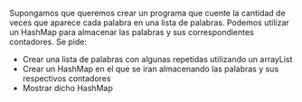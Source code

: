 Supongamos que queremos crear un programa que cuente la cantidad de veces que aparece cada palabra
en una lista de palabras. Podemos utilizar un HashMap para almacenar las palabras y sus correspondientes contadores. Se pide:

- Crear una lista de palabras con algunas repetidas utilizando un arrayList
- Crear un HashMap en el que se iran almacenando las palabras y sus respectivos contadores
- Mostrar dicho HashMap